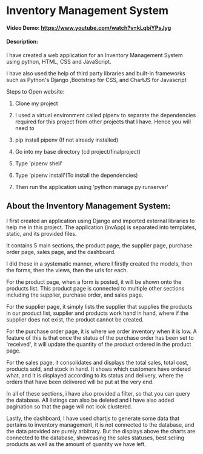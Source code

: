 # Inventory Management System
#### Video Demo: https://www.youtube.com/watch?v=kLqbiYPsJyg
#### Description:
I have created a web application for an Inventory Management System using python, HTML, CSS and JavaScript.

I have also used the help of third party libraries and built-in frameworks
such as Python's Django ,Bootstrap for CSS, and ChartJS for Javascript

Steps to Open website:
1. Clone my project

2. I used a virtual environment called pipenv to separate the dependencies required for this project from other projects that I have. Hence you will need to

3. pip install pipenv (If not already installed)

4. Go into my base directory (cd project/finalproject)

5. Type 'pipenv shell'

6. Type 'pipenv install'(To install the dependencies)

7. Then run the application using 'python manage.py runserver'


## About the Inventory Management System:

I first created an application using Django and imported external libraries to help me in this project. The application (invApp) is separated into templates, static, and its provided files.

It contains 5 main sections, the product page, the supplier page, purchase order page, sales page, and the dashboard.

I did these in a systematic manner, where I firstly created the models, then the forms, then the views, then the urls for each.

For the product page, when a form is posted, it will be shown onto the products list. This product page is connected to multiple other sections including the supplier, purchase order, and sales page.

For the supplier page, it simply lists the supplier that supplies the products in our product list, supplier and products work hand in hand, where if the supplier does not exist, the product cannot be created.

For the purchase order page, it is where we order inventory when it is low. A feature of this is that once the status of the purchase order has been set to 'received', it will update the quantity of the product ordered in the product page.

For the sales page, it consolidates and displays the total sales, total cost, products sold, and stock in hand. It shows which customers have ordered what, and it is displayed according to its status and delivery, where the orders that have been delivered will be put at the very end.

In all of these sections, i have also provided a filter, so that you can query the database. All listings can also be deleted and I have also added pagination so that the page will not look clustered.

Lastly, the dashboard, I have used chartjs to generate some data that pertains to inventory management, it is not connected to the database, and the data provided are purely arbitrary. But the displays above the charts are connected to the database, showcasing the sales statuses, best selling products as well as the amount of quantity we have left.
